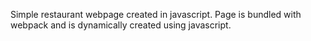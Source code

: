 Simple restaurant webpage created in javascript. Page is bundled with webpack and is dynamically created using javascript.